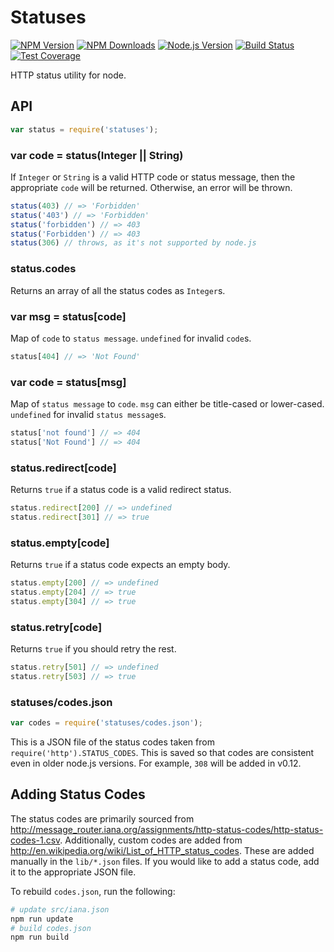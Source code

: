 # Statuses

[![NPM Version][npm-image]][npm-url]
[![NPM Downloads][downloads-image]][downloads-url]
[![Node.js Version][node-version-image]][node-version-url]
[![Build Status][travis-image]][travis-url]
[![Test Coverage][coveralls-image]][coveralls-url]

HTTP status utility for node.

## API

```js
var status = require('statuses');
```

### var code = status(Integer || String)

If `Integer` or `String` is a valid HTTP code or status message, then the appropriate `code` will be returned. Otherwise, an error will be thrown.

```js
status(403) // => 'Forbidden'
status('403') // => 'Forbidden'
status('forbidden') // => 403
status('Forbidden') // => 403
status(306) // throws, as it's not supported by node.js
```

### status.codes

Returns an array of all the status codes as `Integer`s.

### var msg = status[code]

Map of `code` to `status message`. `undefined` for invalid `code`s.

```js
status[404] // => 'Not Found'
```

### var code = status[msg]

Map of `status message` to `code`. `msg` can either be title-cased or lower-cased. `undefined` for invalid `status message`s.

```js
status['not found'] // => 404
status['Not Found'] // => 404
```

### status.redirect[code]

Returns `true` if a status code is a valid redirect status.

```js
status.redirect[200] // => undefined
status.redirect[301] // => true
```

### status.empty[code]

Returns `true` if a status code expects an empty body.

```js
status.empty[200] // => undefined
status.empty[204] // => true
status.empty[304] // => true
```

### status.retry[code]

Returns `true` if you should retry the rest.

```js
status.retry[501] // => undefined
status.retry[503] // => true
```

### statuses/codes.json

```js
var codes = require('statuses/codes.json');
```

This is a JSON file of the status codes
taken from `require('http').STATUS_CODES`.
This is saved so that codes are consistent even in older node.js versions.
For example, `308` will be added in v0.12.

## Adding Status Codes

The status codes are primarily sourced from http://message_router.iana.org/assignments/http-status-codes/http-status-codes-1.csv.
Additionally, custom codes are added from http://en.wikipedia.org/wiki/List_of_HTTP_status_codes.
These are added manually in the `lib/*.json` files.
If you would like to add a status code, add it to the appropriate JSON file.

To rebuild `codes.json`, run the following:

```bash
# update src/iana.json
npm run update
# build codes.json
npm run build
```

[npm-image]: https://img.shields.io/npm/v/statuses.svg?style=flat
[npm-url]: https://npmjs.org/package/statuses
[node-version-image]: http://img.shields.io/badge/node.js-%3E%3D_0.6-brightgreen.svg?style=flat
[node-version-url]: http://nodejs.org/download/
[travis-image]: https://img.shields.io/travis/jshttp/statuses.svg?style=flat
[travis-url]: https://travis-ci.org/jshttp/statuses
[coveralls-image]: https://img.shields.io/coveralls/jshttp/statuses.svg?style=flat
[coveralls-url]: https://coveralls.io/r/jshttp/statuses?branch=master
[downloads-image]: http://img.shields.io/npm/dm/statuses.svg?style=flat
[downloads-url]: https://npmjs.org/package/statuses
